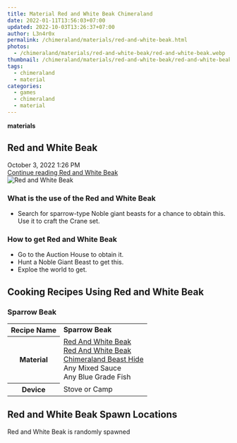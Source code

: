 ```yaml
---
title: Material Red and White Beak Chimeraland
date: 2022-01-11T13:56:03+07:00
updated: 2022-10-03T13:26:37+07:00
author: L3n4r0x
permalink: /chimeraland/materials/red-and-white-beak.html
photos:
  - /chimeraland/materials/red-and-white-beak/red-and-white-beak.webp
thumbnail: /chimeraland/materials/red-and-white-beak/red-and-white-beak.webp
tags:
  - chimeraland
  - material
categories:
  - games
  - chimeraland
  - material
---
```


<link
  rel="stylesheet"
  href="https://rawcdn.githack.com/dimaslanjaka/Web-Manajemen/870a349/css/bootstrap-5-3-0-alpha3-wrapper.css"
/>
<section id="bootstrap-wrapper">
  <div data-bs-theme="dark">
    <div
      class="row g-0 border rounded overflow-hidden flex-md-row mb-4 shadow-sm position-relative bg-dark text-light"
    >
      <div class="col p-4 d-flex flex-column position-static">
        <strong class="d-inline-block mb-2 text-success">materials</strong>
        <h2 class="mb-0">Red and White Beak</h2>
        <div class="mb-1 text-muted">October 3, 2022 1:26 PM</div>
        <a
          href="/chimeraland/materials/red-and-white-beak.html"
          class="stretched-link d-none text-primary"
          >Continue reading Red and White Beak</a
        >
      </div>
      <div class="col-auto d-none d-md-block d-lg-block">
        <img
          src="https://www.webmanajemen.com/chimeraland/materials/red-and-white-beak/red-and-white-beak.webp"
          alt="Red and White Beak"
        />
      </div>
    </div>
    <div class="row">
      <div class="col-lg-6 col-12 mb-2">
        <div class="card">
          <div class="card-body">
            <h3 class="card-title">
              What is the use of the Red and White Beak
            </h3>
            <div class="card-text">
              <ul>
                <li>
                  Search for sparrow-type Noble giant beasts for a chance to
                  obtain this. Use it to craft the Crane set.
                </li>
              </ul>
            </div>
          </div>
        </div>
      </div>
      <div class="col-lg-6 col-12 mb-2">
        <div class="card">
          <div class="card-body">
            <h3 class="card-title">How to get Red and White Beak</h3>
            <div class="card-text">
              <ul>
                <li>Go to the Auction House to obtain it.</li>
                <li>Hunt a Noble Giant Beast to get this.</li>
                <li>Exploe the world to get.</li>
              </ul>
            </div>
          </div>
        </div>
      </div>
      <div class="col-12 mb-2">
        <h2 id="cookable">Cooking Recipes Using Red and White Beak</h2>
        <div id="recipe-sparrow-beak">
          <h3 id="item-sparrow-beak">Sparrow Beak</h3>
          <div class="mb-2">
            <table class="table">
              <tr>
                <th>Recipe Name</th>
                <td><b>Sparrow Beak</b></td>
              </tr>
              <tr>
                <th>Material</th>
                <td>
                  <a
                    class="text-decoration-none text-primary"
                    href="/chimeraland/materials/red-and-white-beak.html"
                    >Red And White Beak</a
                  ><br /><a
                    class="text-decoration-none text-primary"
                    href="/chimeraland/materials/red-and-white-beak.html"
                    >Red And White Beak</a
                  ><br /><a
                    class="text-decoration-none text-primary"
                    href="/chimeraland/materials/chimeraland-beast-hide.html"
                    >Chimeraland Beast Hide</a
                  ><br />Any Mixed Sauce<br />Any Blue Grade Fish
                </td>
              </tr>
              <tr>
                <th>Device</th>
                <td>Stove or Camp</td>
              </tr>
            </table>
          </div>
        </div>
      </div>
      <div class="col-12 mb-2">
        <h2>Red and White Beak Spawn Locations</h2>
        <p>Red and White Beak is randomly spawned</p>
      </div>
    </div>
  </div>
</section>